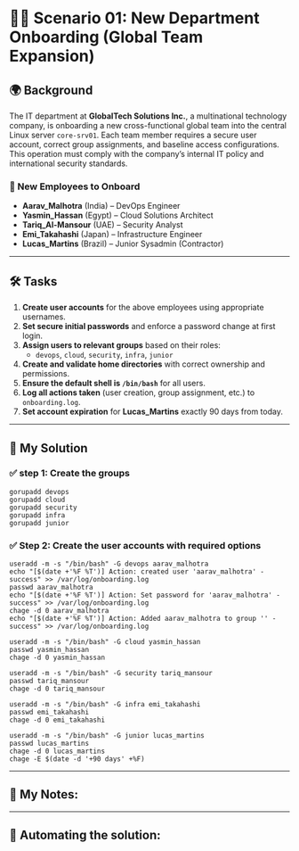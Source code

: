 # 🧑‍💻 Scenario 01: New Department Onboarding (Global Team Expansion)

## 🌍 Background

The IT department at **GlobalTech Solutions Inc.**, a multinational technology company, is onboarding a new cross-functional global team into the central Linux server `core-srv01`. Each team member requires a secure user account, correct group assignments, and baseline access configurations. This operation must comply with the company’s internal IT policy and international security standards.

### 🧭 New Employees to Onboard

- **Aarav_Malhotra** (India) – DevOps Engineer
- **Yasmin_Hassan** (Egypt) – Cloud Solutions Architect
- **Tariq_Al-Mansour** (UAE) – Security Analyst
- **Emi_Takahashi** (Japan) – Infrastructure Engineer
- **Lucas_Martins** (Brazil) – Junior Sysadmin (Contractor)

---

## 🛠️ Tasks

1. **Create user accounts** for the above employees using appropriate usernames.
2. **Set secure initial passwords** and enforce a password change at first login.
3. **Assign users to relevant groups** based on their roles:
   - `devops`, `cloud`, `security`, `infra`, `junior`
4. **Create and validate home directories** with correct ownership and permissions.
5. **Ensure the default shell is `/bin/bash`** for all users.
6. **Log all actions taken** (user creation, group assignment, etc.) to `onboarding.log`.
7. **Set account expiration** for **Lucas_Martins** exactly 90 days from today.

---

## 🧪 My Solution


### ✅ step 1: Create the groups
```
gorupadd devops
gorupadd cloud
gorupadd security
gorupadd infra
gorupadd junior
```

### ✅ Step 2: Create the user accounts with required options
```
useradd -m -s "/bin/bash" -G devops aarav_malhotra
echo "[$(date +'%F %T')] Action: created user 'aarav_malhotra' - success" >> /var/log/onboarding.log
passwd aarav_malhotra
echo "[$(date +'%F %T')] Action: Set password for 'aarav_malhotra' - success" >> /var/log/onboarding.log
chage -d 0 aarav_malhotra
echo "[$(date +'%F %T')] Action: Added aarav_malhotra to group '' - success" >> /var/log/onboarding.log

useradd -m -s "/bin/bash" -G cloud yasmin_hassan
passwd yasmin_hassan
chage -d 0 yasmin_hassan

useradd -m -s "/bin/bash" -G security tariq_mansour
passwd tariq_mansour
chage -d 0 tariq_mansour

useradd -m -s "/bin/bash" -G infra emi_takahashi
passwd emi_takahashi
chage -d 0 emi_takahashi

useradd -m -s "/bin/bash" -G junior lucas_martins
passwd lucas_martins
chage -d 0 lucas_martins
chage -E $(date -d '+90 days' +%F)
```


---

## 📝 My Notes:

---

## 🔁 Automating the solution:




